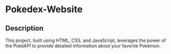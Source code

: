 # Pokedex-Website

## Description
This project, built using HTML, CSS, and JavaScript, leverages the power of the PokéAPI to provide detailed information about your favorite Pokémon. 
